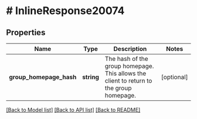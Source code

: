 # # InlineResponse20074

## Properties

Name | Type | Description | Notes
------------ | ------------- | ------------- | -------------
**group_homepage_hash** | **string** | The hash of the group homepage. This allows the client to return to the group homepage. | [optional]

[[Back to Model list]](../../README.md#models) [[Back to API list]](../../README.md#endpoints) [[Back to README]](../../README.md)
